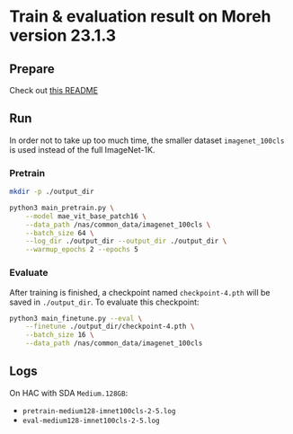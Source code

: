 # Train & evaluation result on Moreh version 23.1.3

## Prepare
Check out [this README](../README.moreh.md)

## Run
In order not to take up too much time, the smaller dataset `imagenet_100cls` is
used instead of the full ImageNet-1K.

### Pretrain
```bash
mkdir -p ./output_dir

python3 main_pretrain.py \
    --model mae_vit_base_patch16 \
    --data_path /nas/common_data/imagenet_100cls \
    --batch_size 64 \
    --log_dir ./output_dir --output_dir ./output_dir \
    --warmup_epochs 2 --epochs 5
```

### Evaluate
After training is finished, a checkpoint named `checkpoint-4.pth` will be saved
in `./output_dir`. To evaluate this checkpoint:

```bash
python3 main_finetune.py --eval \
    --finetune ./output_dir/checkpoint-4.pth \
    --batch_size 16 \
    --data_path /nas/common_data/imagenet_100cls
```

## Logs
On HAC with SDA `Medium.128GB`:
- `pretrain-medium128-imnet100cls-2-5.log`
- `eval-medium128-imnet100cls-2-5.log`
